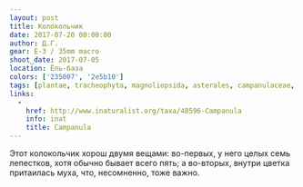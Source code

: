 ```yaml
---
layout: post
title: Колокольчик
date: 2017-07-20 00:00:00
author: Д.Г.
gear: E-3 / 35mm macro
shoot_date: 2017-07-05
location: Ёль-база
colors: ['235007', '2e5b10']
tags: [plantae, tracheophyta, magnoliopsida, asterales, campanulaceae, campanula]
links:
  -
    href: http://www.inaturalist.org/taxa/48596-Campanula
    info: inat
    title: Campanula
---
```

Этот колокольчик хорош двумя вещами: во-первых, у него целых семь лепестков, хотя обычно бывает всего пять; а во-вторых, внутри цветка притаилась муха, что, несомненно, тоже важно.
